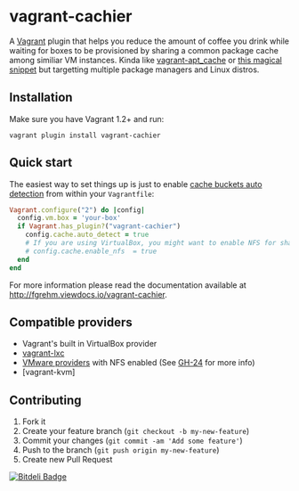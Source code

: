 # vagrant-cachier

A [Vagrant](http://www.vagrantup.com/) plugin that helps you reduce the amount of
coffee you drink while waiting for boxes to be provisioned by sharing a common
package cache among similiar VM instances. Kinda like [vagrant-apt_cache](https://github.com/avit/vagrant-apt_cache)
or [this magical snippet](http://gist.github.com/juanje/3797297) but targetting
multiple package managers and Linux distros.


## Installation

Make sure you have Vagrant 1.2+ and run:

```
vagrant plugin install vagrant-cachier
```

## Quick start

The easiest way to set things up is just to enable [cache buckets auto detection](http://fgrehm.viewdocs.io/vagrant-cachier/usage)
from within your `Vagrantfile`:

```ruby
Vagrant.configure("2") do |config|
  config.vm.box = 'your-box'
  if Vagrant.has_plugin?("vagrant-cachier")
    config.cache.auto_detect = true
    # If you are using VirtualBox, you might want to enable NFS for shared folders
    # config.cache.enable_nfs  = true
  end
end
```

For more information please read the documentation available at
http://fgrehm.viewdocs.io/vagrant-cachier.


## Compatible providers

* Vagrant's built in VirtualBox provider
* [vagrant-lxc](https://github.com/fgrehm/vagrant-lxc)
* [VMware providers](http://www.vagrantup.com/vmware) with NFS enabled (See
  [GH-24](https://github.com/fgrehm/vagrant-cachier/issues/24) for more info)
* [vagrant-kvm]


## Contributing

1. Fork it
2. Create your feature branch (`git checkout -b my-new-feature`)
3. Commit your changes (`git commit -am 'Add some feature'`)
4. Push to the branch (`git push origin my-new-feature`)
5. Create new Pull Request

[![Bitdeli Badge](https://d2weczhvl823v0.cloudfront.net/fgrehm/vagrant-cachier/trend.png)](https://bitdeli.com/free "Bitdeli Badge")
